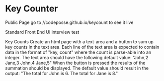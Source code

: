 Key Counter
===================

Public Page
go to //codeposse.github.io/keycount to see it live

Standard Front End UI interview test

Key Counts
Create an html page with a text-area and a button to sum up key counts in the text area. Each line of the text area is expected to contain data in the format of "key, count" where the count is parse-able into an integer. The text area should have the following default value:
"John,2
Jane,3
John,4
Jane,5"
When the button is pressed the results of the summation should be displayed. The default value should result in the output: "The total for John is 6. The total for Jane is 8."
